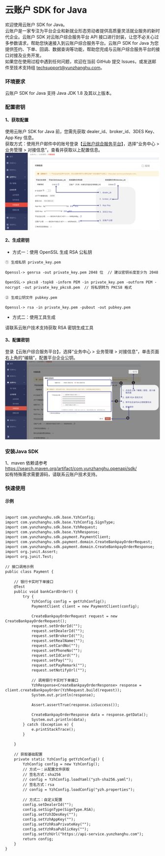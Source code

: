 # 云账户 SDK for Java

欢迎使用云账户 SDK for Java。  
云账户是一家专注为平台企业和新就业形态劳动者提供高质量灵活就业服务的新时代企业。云账户 SDK 对云账户综合服务平台 API 接口进行封装，让您不必关心过多参数请求，帮助您快速接入到云账户综合服务平台。云账户 SDK for Java 为您提供签约、下单、回调、数据查询等功能，帮助您完成与云账户综合服务平台的接口对接及业务开发。  
如果您在使用过程中遇到任何问题，欢迎在当前 GitHub 提交 Issues，或发送邮件至技术支持组 [techsupport@yunzhanghu.com](mailto:techsupport@yunzhanghu.com)。

### 环境要求

云账户 SDK for Java 支持 Java JDK 1.8 及其以上版本。

### 配置密钥

#### 1、获取配置

使用云账户 SDK for Java 前，您需先获取 dealer_id、broker_id、3DES Key、App Key 信息。    
获取方式：使用开户邮件中的账号登录【[云账户综合服务平台](https://service.yunzhanghu.com/user/login)】，选择“业务中心 > 业务管理 > 对接信息”，查看并获取以上配置信息。  
![获取配置信息](src/main/resources/img/keyconfig.png)

#### 2、生成密钥

- 方式一：使用 OpenSSL 生成 RSA 公私钥

```
① ⽣成私钥 private_key.pem

Openssl-> genrsa -out private_key.pem 2048 位  // 建议密钥⻓度⾄少为 2048

OpenSSL-> pkcs8 -topk8 -inform PEM -in private_key.pem -outform PEM -nocrypt -out private_key_pkcs8.pem  // 将私钥转为 PKCS8 格式 

② ⽣成公钥⽂件 pubkey.pem

Openssl-> rsa -in private_key.pem -pubout -out pubkey.pem

```

- 方式二：使用工具生成

请联系云账户技术支持获取 RSA 密钥生成工具

#### 3、配置密钥

登录【云账户综合服务平台】，选择“业务中心 > 业务管理 > 对接信息”，单击页面右上角的“编辑”，配置平台企业公钥。
![配置平台企业公钥信息](src/main/resources/img/publickeyconfig.png)

### 安装Java SDK

1、maven 依赖请参考 https://search.maven.org/artifact/com.yunzhanghu.openapi/sdk/  
如有特殊需求需要源码，请联系云账户技术支持。

### 快速使用

#### 示例

```

import com.yunzhanghu.sdk.base.YzhConfig;
import com.yunzhanghu.sdk.base.YzhConfig.SignType;
import com.yunzhanghu.sdk.base.YzhRequest;
import com.yunzhanghu.sdk.base.YzhResponse;
import com.yunzhanghu.sdk.payment.PaymentClient;
import com.yunzhanghu.sdk.payment.domain.CreateBankpayOrderRequest;
import com.yunzhanghu.sdk.payment.domain.CreateBankpayOrderResponse;
import org.junit.Assert;
import org.junit.Test;

// 接口调用示例
public class Payment {

    // 银行卡实时下单接口
    @Test
    public void bankCardOrder() {
        try {
            YzhConfig config = getYzhConfig();
            PaymentClient client = new PaymentClient(config);

            CreateBankpayOrderRequest request = new CreateBankpayOrderRequest();
            request.setOrderId("");
            request.setDealerId("");
            request.setBrokerId("");
            request.setRealName("");
            request.setCardNo("");
            request.setPhoneNo("");
            request.setIdCard("");
            request.setPay("");
            request.setPayRemark("");
            request.setNotifyUrl("");

            // 调用银行卡实时下单接口
            YzhResponse<CreateBankpayOrderResponse> response = client.createBankpayOrder(YzhRequest.build(request));
            System.out.println(response);

            Assert.assertTrue(response.isSuccess());

            CreateBankpayOrderResponse data = response.getData();
            System.out.println(data);
        } catch (Exception e) {
            e.printStackTrace();
        }

    }

    // 获取基础配置
    private static YzhConfig getYzhConfig() {
        YzhConfig config = new YzhConfig();
        // 方式一：从配置文件获取
        // 签名方式：sha256
		// config = YzhConfig.loadYaml("yzh-sha256.yaml");
        // 签名方式：rsa
		// config = YzhConfig.loadConfig("yzh.properties");

        // 方式二：自定义配置
        config.setDealerId("");
        config.setSignType(SignType.RSA);
        config.setYzh3DesKey("");
        config.setYzhAppKey("");
        config.setYzhRsaPrivateKey("");
        config.setYzhRsaPublicKey("");
        config.setYzhUrl("https://api-service.yunzhanghu.com");
        return config;
    }
}

```
